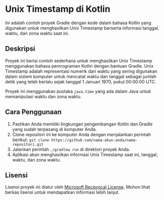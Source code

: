 # Unix Timestamp di Kotlin

Ini adalah contoh proyek Gradle dengan kode dalam bahasa Kotlin yang digunakan untuk menghasilkan Unix Timestamp berserta informasi tanggal, waktu, dan zona waktu saat ini.

## Deskripsi

Proyek ini berisi contoh sederhana untuk menghasilkan Unix Timestamp menggunakan bahasa pemrograman Kotlin dengan bantuan Gradle. Unix Timestamp adalah representasi numerik dari waktu yang sering digunakan dalam sistem komputer untuk mencatat waktu dan tanggal sebagai jumlah detik yang telah berlalu sejak tanggal 1 Januari 1970, pukul 00:00:00 UTC.

Proyek ini menggunakan pustaka `java.time` yang ada dalam Java untuk memanipulasi waktu dan zona waktu.

## Cara Penggunaan

1. Pastikan Anda memiliki lingkungan pengembangan Kotlin dan Gradle yang sudah terpasang di komputer Anda.
2. Clone repositori ini ke komputer Anda dengan menjalankan perintah berikut: `git clone https://github.com/nama-akun-anda/nama-repositori.git`
3. Jalankan perintah `./gradlew run` di direktori proyek Anda.
4. Aplikasi akan menghasilkan informasi Unix Timestamp saat ini, tanggal, waktu, dan zona waktu.

## Lisensi

Lisensi proyek ini diatur oleh [Microsoft Reciprocal License](LICENSE). Mohon lihat berkas lisensi untuk mendapatkan informasi lebih lanjut.
